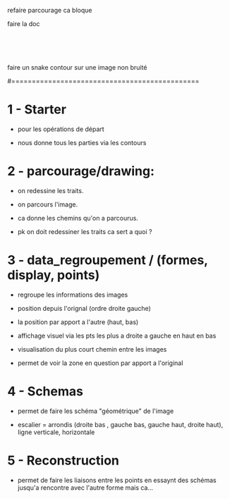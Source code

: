 

refaire parcourage ca bloque

faire la doc

<br><br><br><br>
faire un snake contour sur une image non bruité



#==============================================

<h1>1 - Starter</h1>
 
 - pour les opérations de départ

 - nous donne tous les parties via les contours


<h1>2 - parcourage/drawing:</h1>

 - on redessine les traits.
 
 - on parcours l'image.
 
 - ca donne les chemins qu'on a parcourus.
 
 - pk on doit redessiner les traits ca sert a quoi ?
 
<h1>3 - data_regroupement / (formes, display, points)</h1>

 - regroupe les informations des images
 
 - position depuis l'orignal (ordre droite gauche)
 
 - la position par apport a l'autre (haut, bas)

 - affichage visuel via les pts les plus a droite a gauche en haut en bas
 
 - visualisation du plus court chemin entre les images

- permet de voir la zone en question par apport a l'original


<h1>4 - Schemas</h1>

 - permet de faire les schéma "géométrique" de l'image
 
 - escalier = arrondis (droite bas , gauche bas, gauche haut, droite haut), ligne verticale, horizontale


<h1>5 - Reconstruction</h1>

- permet de faire les liaisons entre les points en essaynt des schémas jusqu'a rencontre avec l'autre forme mais ca...





















